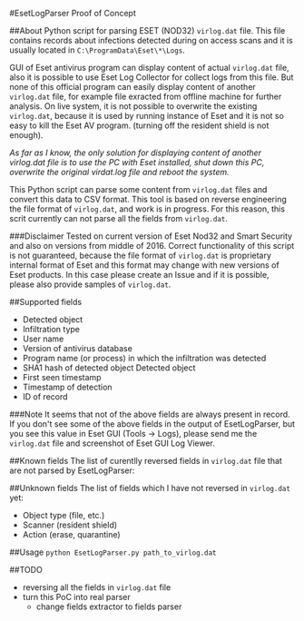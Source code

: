 #EsetLogParser
Proof of Concept

##About
Python script for parsing ESET (NOD32) `virlog.dat` file. This file contains records about infections detected during on access scans and it is usually located in `C:\ProgramData\Eset\*\Logs`.

GUI of Eset antivirus program can display content of actual `virlog.dat` file, also it is possible to use Eset Log Collector for collect logs from this file. But none of this official program can easily display content of another `virlog.dat` file, for example file exracted from offline machine for further analysis.
On live system, it is not possible to overwrite the existing `virlog.dat`, because it is used by running instance of Eset and it is not so easy to kill the Eset AV program. (turning off the resident shield is not enough).

*As far as I know, the only solution for displaying content of another virlog.dat file is to use the PC with Eset installed, shut down this PC, overwrite the original virdat.log file and reboot the system.*

This Python script can parse some content from `virlog.dat` files and convert this data to CSV format. This tool is based on reverse engineering the file format of `virlog.dat`, and work is in progress. For this reason, this scrit currently can not parse all the fields from `virlog.dat`.

###Disclaimer
Tested on current version of Eset Nod32 and Smart Security and also on versions from middle of 2016.
Correct functionality of this script is not guaranteed, because the file format of `virlog.dat` is proprietary internal format of Eset and this format may change with new versions of Eset products. In this case please create an Issue and if it is possible, please also provide samples of `virlog.dat`.

##Supported fields
- Detected object
- Infiltration type
- User name
- Version of antivirus database
- Program name (or process) in which the infiltration was detected
- SHA1 hash of detected object
 Detected object
- First seen timestamp
- Timestamp of detection
- ID of record

###Note
It seems that not of the above fields are always present in record. If you don't see some of the above fields in the output of EsetLogParser, but you see this value in Eset GUI (Tools -> Logs), please send me the `virlog.dat` file and screenshot of Eset GUI Log Viewer.

##Known fields
The list of curentlly reversed fields in `virlog.dat` file that are not parsed by EsetLogParser:

##Unknown fields
The list of fields which I have not reversed in `virlog.dat` yet:
- Object type (file, etc.)
- Scanner (resident shield)
- Action (erase, quarantine)

##Usage
`python EsetLogParser.py path_to_virlog.dat`

##TODO
- reversing all the fields in `virlog.dat` file
- turn this PoC into real parser
	- change fields extractor to fields parser
